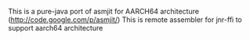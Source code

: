 This is a pure-java port of asmjit for AARCH64 architecture
(http://code.google.com/p/asmjit/)
This is remote assembler for jnr-ffi to support aarch64 architecture
